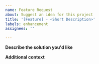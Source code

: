 ```yaml
---
name: Feature Request
about: Suggest an idea for this project
title: '[Feature] - <Short Description>'
labels: enhancement
assignees: ''

---
```


**Describe the solution you'd like**
<!-- A clear and concise description of what you want to happen. -->

**Additional context**
<!-- Add any other context or screenshots about the feature request here. -->
